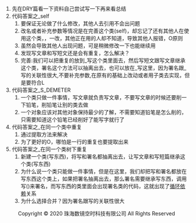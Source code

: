 1. 先在DRY篇看一下资料自己尝试写一下再来看总结
2. 代码答案之_self
    1. 要保证无论做了什么修改，其他人去引用不会出问题
    2. 改名或者补充参数等情况是在完善这个类(self)，却忘记了还有其他人在使用这个类，，一改，其他正在用的人却不知道，导致其他人报错，O原则
    3. 虽然会导致其他人出现问题，可是稍微修改一下也能继续用
    4. 发现写文章和写短文还是会有重复，怎么解决？
    5. 完善:我们可以把重复的放到_写这个类里面去，然后写短文跟写文章继承这个类，署名这个方法可以抽离出去，也可以放在_写这里，因为署名跟_写的关联性很大,不要补充参数,在原有的基础上改动或者用子类去实现，但是要符合L
3. 代码答案之_S_DEMETER
    1. 一个类只做一件事情，写文章就负责写文章，不要写文章的时候还要削一下铅笔，削铅笔让别的类去做
    2. 一个对象应该对其他对象保持最少的了解，不需要知道铅笔是怎么削的，只需要知道这个铅笔已经削好了能写字就行了
4. 代码答案之_在同一个类中重复
    1. 通过提取方法来解决
    2. 为了更好的O，哪怕是一行的重复也要提取出来
5. 代码答案之_在同一个类树下重复
    1. 新建一个类(写东西)，将写和署名都抽离出去，让写文章和写短篇继承这个类(写东西)
    2. 为什么说一个类只能做一件事情，但是在这里，我们却把写和署名都放在写东西这个类上，如果把署名抽离出去，那么署名需要继承写东西，调用写()来署名，而写东西的类里面会出现署名类的代码，这就出现了[循环依赖](../循环依赖.md)关系
    3. 为什么选择合并？因为署名跟写的关联性很大
<center> Copyright © 2020 珠海数镜空时科技有限公司 All Rights Reserved</center>
